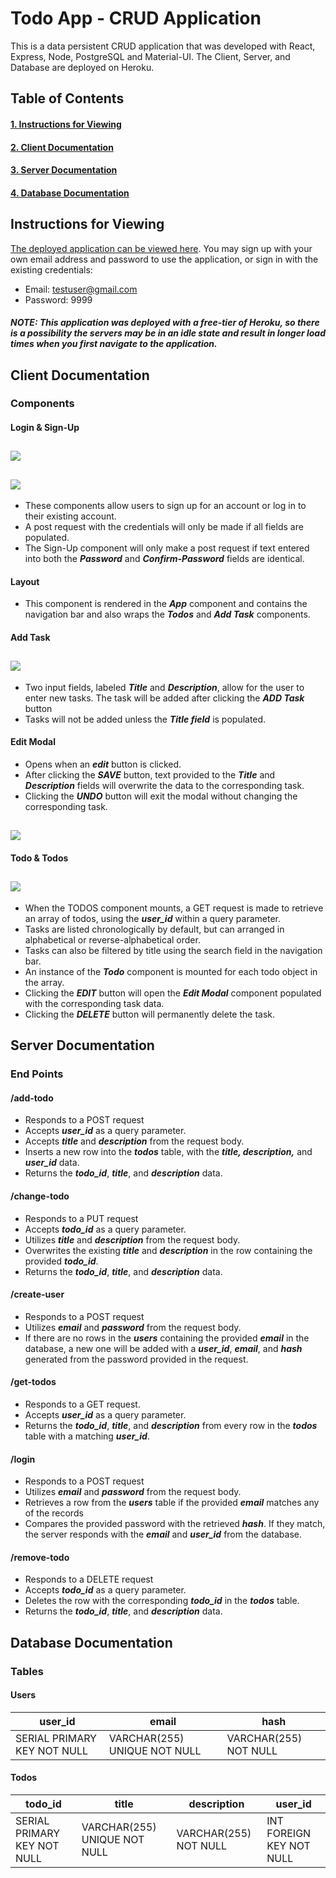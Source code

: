 # Todo App - CRUD Application

This is a data persistent CRUD application that was developed with React, Express, Node, PostgreSQL and Material-UI. The Client, Server, and Database are deployed on Heroku.

## Table of Contents

#### **[1. Instructions for Viewing](#instructions-for-viewing)**</br>

#### **[2. Client Documentation](#client-documentation)**</br>

#### **[3. Server Documentation](#server-documentation)**</br>

#### **[4. Database Documentation](#database-documentation)**</br>

## Instructions for Viewing

[The deployed application can be viewed here](https://andrew-bradt-todo-frontend.herokuapp.com/). You may sign up with your own email address and password to use the application, or sign in with the existing credentials:

- Email: testuser@gmail.com
- Password: 9999

#### **_NOTE: This application was deployed with a free-tier of Heroku, so there is a possibility the servers may be in an idle state and result in longer load times when you first navigate to the application._**

## Client Documentation

### Components

#### Login & Sign-Up

## <img src='./documentation_assets/log-in.jpg'>

## <img src='./documentation_assets/sign-up.jpg'>

- These components allow users to sign up for an account or log in to their existing account.
- A post request with the credentials will only be made if all fields are populated.
- The Sign-Up component will only make a post request if text entered into both the **_Password_** and **_Confirm-Password_** fields are identical.

#### Layout

- This component is rendered in the **_App_** component and contains the navigation bar and also wraps the **_Todos_** and **_Add Task_** components.

#### Add Task

## <img src='./documentation_assets/add-task.jpg'>

- Two input fields, labeled **_Title_** and **_Description_**, allow for the user to enter new tasks. The task will be added after clicking the **_ADD Task_** button
- Tasks will not be added unless the **_Title field_** is populated.

#### Edit Modal

- Opens when an **_edit_** button is clicked.
- After clicking the **_SAVE_** button, text provided to the **_Title_** and **_Description_** fields will overwrite the data to the corresponding task.
- Clicking the **_UNDO_** button will exit the modal without changing the corresponding task.

## <img src='./documentation_assets/edit-modal.jpg'>

#### Todo & Todos

## <img src='./documentation_assets/todos.jpg'>

- When the TODOS component mounts, a GET request is made to retrieve an array of todos, using the **_user_id_** within a query parameter.
- Tasks are listed chronologically by default, but can arranged in alphabetical or reverse-alphabetical order.
- Tasks can also be filtered by title using the search field in the navigation bar.
- An instance of the **_Todo_** component is mounted for each todo object in the array.
- Clicking the **_EDIT_** button will open the **_Edit Modal_** component populated with the corresponding task data.
- Clicking the **_DELETE_** button will permanently delete the task.

## Server Documentation

### End Points

#### /add-todo

- Responds to a POST request
- Accepts **_user_id_** as a query parameter.
- Accepts **_title_** and **_description_** from the request body.
- Inserts a new row into the **_todos_** table, with the **_title, description,_** and **_user_id_** data.
- Returns the **_todo_id_**, **_title_**, and **_description_** data.

#### /change-todo

- Responds to a PUT request
- Accepts **_todo_id_** as a query parameter.
- Utilizes **_title_** and **_description_** from the request body.
- Overwrites the existing **_title_** and **_description_** in the row containing the provided **_todo_id_**.
- Returns the **_todo_id_**, **_title_**, and **_description_** data.

#### /create-user

- Responds to a POST request
- Utilizes **_email_** and **_password_** from the request body.
- If there are no rows in the **_users_** containing the provided **_email_** in the database, a new one will be added with a **_user_id_**, **_email_**, and **_hash_** generated from the password provided in the request.

#### /get-todos

- Responds to a GET request.
- Accepts **_user_id_** as a query parameter.
- Returns the **_todo_id_**, **_title_**, and **_description_** from every row in the **_todos_** table with a matching **_user_id_**.

#### /login

- Responds to a POST request
- Utilizes **_email_** and **_password_** from the request body.
- Retrieves a row from the **_users_** table if the provided **_email_** matches any of the records
- Compares the provided password with the retrieved **_hash_**. If they match, the server responds with the **_email_** and **_user_id_** from the database.

#### /remove-todo

- Responds to a DELETE request
- Accepts **_todo_id_** as a query parameter.
- Deletes the row with the corresponding **_todo_id_** in the **_todos_** table.
- Returns the **_todo_id_**, **_title_**, and **_description_** data.

## Database Documentation

### Tables

#### Users

| user_id                     | email                        | hash                  |
| --------------------------- | ---------------------------- | --------------------- |
| SERIAL PRIMARY KEY NOT NULL | VARCHAR(255) UNIQUE NOT NULL | VARCHAR(255) NOT NULL |

#### Todos

| todo_id                     | title                        | description           | user_id                  |
| --------------------------- | ---------------------------- | --------------------- | ------------------------ |
| SERIAL PRIMARY KEY NOT NULL | VARCHAR(255) UNIQUE NOT NULL | VARCHAR(255) NOT NULL | INT FOREIGN KEY NOT NULL |
